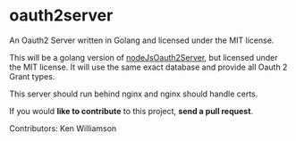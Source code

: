 # oauth2server
An Oauth2 Server written in Golang and licensed under the MIT license.

This will be a golang version of <a href="https://github.com/Ulbora/nodeJsOauth2Server" target="_blank">nodeJsOauth2Server</a>, but licensed under the MIT license.
It will use the same exact database and provide all Oauth 2 Grant types.

This server should run behind nginx and nginx should handle certs.

If you would **like to contribute** to this project, **send a pull request**.

Contributors:
Ken Williamson

